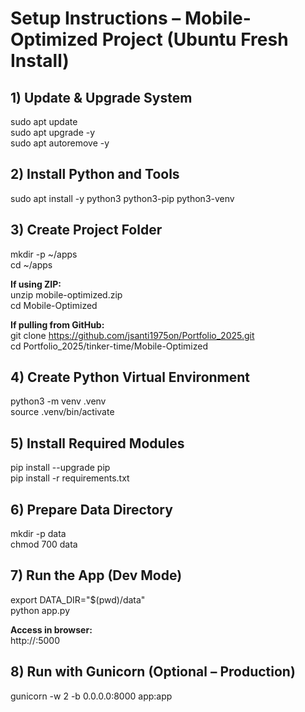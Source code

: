 # Setup Instructions – Mobile-Optimized Project (Ubuntu Fresh Install)

## 1) Update & Upgrade System
sudo apt update  
sudo apt upgrade -y  
sudo apt autoremove -y  

## 2) Install Python and Tools
sudo apt install -y python3 python3-pip python3-venv  

## 3) Create Project Folder
mkdir -p ~/apps  
cd ~/apps  

**If using ZIP:**  
unzip mobile-optimized.zip  
cd Mobile-Optimized  

**If pulling from GitHub:**  
git clone https://github.com/jsanti1975on/Portfolio_2025.git  
cd Portfolio_2025/tinker-time/Mobile-Optimized  

## 4) Create Python Virtual Environment
python3 -m venv .venv  
source .venv/bin/activate  

## 5) Install Required Modules
pip install --upgrade pip  
pip install -r requirements.txt  

## 6) Prepare Data Directory
mkdir -p data  
chmod 700 data  

## 7) Run the App (Dev Mode)
export DATA_DIR="$(pwd)/data"  
python app.py  

**Access in browser:**  
http://<your-server-ip>:5000  

## 8) Run with Gunicorn (Optional – Production)
gunicorn -w 2 -b 0.0.0.0:8000 app:app  

